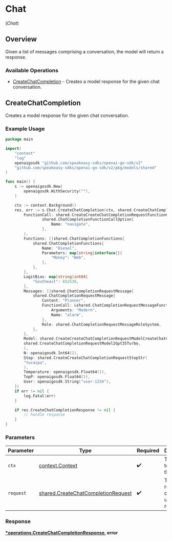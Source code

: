 # Chat
(*Chat*)

## Overview

Given a list of messages comprising a conversation, the model will return a response.

### Available Operations

* [CreateChatCompletion](#createchatcompletion) - Creates a model response for the given chat conversation.

## CreateChatCompletion

Creates a model response for the given chat conversation.

### Example Usage

```go
package main

import(
	"context"
	"log"
	openaigosdk "github.com/speakeasy-sdks/openai-go-sdk/v2"
	"github.com/speakeasy-sdks/openai-go-sdk/v2/pkg/models/shared"
)

func main() {
    s := openaigosdk.New(
        openaigosdk.WithSecurity(""),
    )

    ctx := context.Background()
    res, err := s.Chat.CreateChatCompletion(ctx, shared.CreateChatCompletionRequest{
        FunctionCall: shared.CreateCreateChatCompletionRequestFunctionCallChatCompletionFunctionCallOption(
                shared.ChatCompletionFunctionCallOption{
                    Name: "navigate",
                },
        ),
        Functions: []shared.ChatCompletionFunctions{
            shared.ChatCompletionFunctions{
                Name: "Diesel",
                Parameters: map[string]interface{}{
                    "Money": "Web",
                },
            },
        },
        LogitBias: map[string]int64{
            "Southeast": 652538,
        },
        Messages: []shared.ChatCompletionRequestMessage{
            shared.ChatCompletionRequestMessage{
                Content: "Planner",
                FunctionCall: &shared.ChatCompletionRequestMessageFunctionCall{
                    Arguments: "Modern",
                    Name: "alarm",
                },
                Role: shared.ChatCompletionRequestMessageRoleSystem,
            },
        },
        Model: shared.CreateCreateChatCompletionRequestModelCreateChatCompletionRequestModel2(
        shared.CreateChatCompletionRequestModel2Gpt35Turbo,
        ),
        N: openaigosdk.Int64(1),
        Stop: shared.CreateCreateChatCompletionRequestStopStr(
        "Yucaipa",
        ),
        Temperature: openaigosdk.Float64(1),
        TopP: openaigosdk.Float64(1),
        User: openaigosdk.String("user-1234"),
    })
    if err != nil {
        log.Fatal(err)
    }

    if res.CreateChatCompletionResponse != nil {
        // handle response
    }
}
```

### Parameters

| Parameter                                                                                | Type                                                                                     | Required                                                                                 | Description                                                                              |
| ---------------------------------------------------------------------------------------- | ---------------------------------------------------------------------------------------- | ---------------------------------------------------------------------------------------- | ---------------------------------------------------------------------------------------- |
| `ctx`                                                                                    | [context.Context](https://pkg.go.dev/context#Context)                                    | :heavy_check_mark:                                                                       | The context to use for the request.                                                      |
| `request`                                                                                | [shared.CreateChatCompletionRequest](../../models/shared/createchatcompletionrequest.md) | :heavy_check_mark:                                                                       | The request object to use for the request.                                               |


### Response

**[*operations.CreateChatCompletionResponse](../../models/operations/createchatcompletionresponse.md), error**

